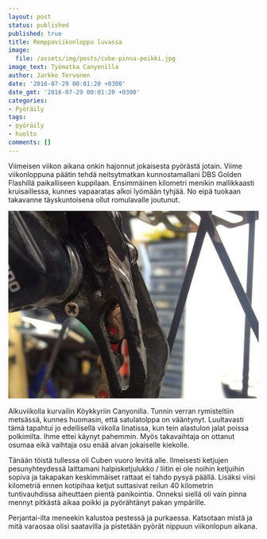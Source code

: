 ```yaml
---
layout: post
status: published
published: true
title: Remppaviikonloppu luvassa
image:
  file: /assets/img/posts/cube-pinna-poikki.jpg
image_text: Työmatka Canyonilla
author: Jarkko Tervonen
date: '2016-07-29 00:01:20 +0300'
date_gmt: '2016-07-29 00:01:20 +0300'
categories:
- Pyöräily
tags:
- pyöräily
- huolto
comments: []
---
```

Viimeisen viikon aikana onkin hajonnut jokaisesta pyörästä jotain. Viime viikonloppuna päätin tehdä neitsytmatkan kunnostamallani DBS Golden Flashillä paikalliseen kuppilaan. Ensimmäinen kilometri menikin mallikkaasti kruisaillessa, kunnes vapaaratas alkoi lyömään tyhjää. No eipä tuokaan takavanne täyskuntoisena ollut romulavalle joutunut.

<amp-img src="/assets/img/posts/shimano-deore-xt-takavaihtaja-vauriot-e1469740585105.jpg" alt="Shimano Deore XT -takavaihtajan vauriot" width="4" height="3" layout="responsive">
  <noscript><img src="/assets/img/posts/shimano-deore-xt-takavaihtaja-vauriot-e1469740585105.jpg" alt="Shimano Deore XT -takavaihtajan vauriot" /></noscript>
</amp-img>

Alkuviikolla kurvailin Köykkyriin Canyonilla. Tunnin verran rymisteltiin metsässä, kunnes huomasin, että satulatolppa on vääntynyt. Luultavasti tämä tapahtui jo edellisellä viikolla Iinatissa, kun tein alastulon jalat poissa polkimilta. Ihme ettei käynyt pahemmin. Myös takavaihtaja on ottanut osumaa eikä vaihtaja osu enää aivan jokaiselle kiekolle.

Tänään töistä tullessa oli Cuben vuoro levitä alle. Ilmeisesti ketjujen pesunyhteydessä laittamani halpisketjulukko / liitin ei ole noihin ketjuihin sopiva ja takapakan keskimmäiset rattaat ei tahdo pysyä päällä. Lisäksi viisi kilometriä ennen kotipihaa ketjut suttasivat reilun 40 kilometrin tuntivauhdissa aiheuttaen pientä panikointia. Onneksi siellä oli vain pinna mennyt pitkästä aikaa poikki ja pyörähtänyt pakan ympärille.

Perjantai-ilta meneekin kalustoa pestessä ja purkaessa. Katsotaan mistä ja mitä varaosaa olisi saatavilla ja pistetään pyörät nippuun viikonlopun aikana.
